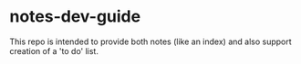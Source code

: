 # notes-dev-guide
This repo is intended to provide both notes (like an index) and also support creation of a 'to do' list.
